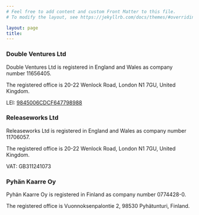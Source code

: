```yaml
---
# Feel free to add content and custom Front Matter to this file.
# To modify the layout, see https://jekyllrb.com/docs/themes/#overriding-theme-defaults

layout: page
title:
---
```

### Double Ventures Ltd
Double Ventures Ltd is registered in England and Wales as company number 11656405.

The registered office is 20-22 Wenlock Road, London N1 7GU, United Kingdom.

LEI: [9845006CDCF647798988](https://search.gleif.org/#/record/9845006CDCF647798988)

### Releaseworks Ltd
Releaseworks Ltd is registered in England and Wales as company number 11706057.

The registered office is 20-22 Wenlock Road, London N1 7GU, United Kingdom.

VAT: GB311241073

### Pyh&auml;n Kaarre Oy
Pyh&auml;n Kaarre Oy is registered in Finland as company number 0774428-0.

The registered office is Vuonnoksenpalontie 2, 98530 Pyh&auml;tunturi, Finland.
